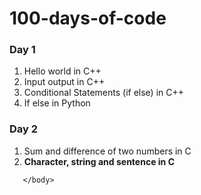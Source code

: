 <html>
     <body> 
           <h1> 100-days-of-code </h1>
           <h3> Day 1 </h3>
           <ol>
                <li> Hello world in C++ </li>
                <li> Input output in C++ </li>
                <li> Conditional Statements (if else) in C++ </li>
                <li> If else in Python </li>
            </ol>
            <h3> Day 2 </h3>
            <ol>
                <li> Sum and difference of two numbers in C </li>
                <li> <b> Character, string and sentence in C </b> </li>
            </ol>
          
       </body>
</html>
           
   
   

